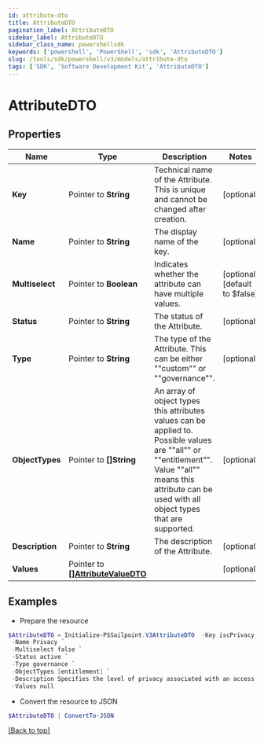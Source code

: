 ```yaml
---
id: attribute-dto
title: AttributeDTO
pagination_label: AttributeDTO
sidebar_label: AttributeDTO
sidebar_class_name: powershellsdk
keywords: ['powershell', 'PowerShell', 'sdk', 'AttributeDTO'] 
slug: /tools/sdk/powershell/v3/models/attribute-dto
tags: ['SDK', 'Software Development Kit', 'AttributeDTO']
---
```



# AttributeDTO

## Properties

Name | Type | Description | Notes
------------ | ------------- | ------------- | -------------
**Key** |  Pointer to **String** | Technical name of the Attribute. This is unique and cannot be changed after creation. | [optional] 
**Name** |  Pointer to **String** | The display name of the key. | [optional] 
**Multiselect** |  Pointer to **Boolean** | Indicates whether the attribute can have multiple values. | [optional] [default to $false]
**Status** |  Pointer to **String** | The status of the Attribute. | [optional] 
**Type** |  Pointer to **String** | The type of the Attribute. This can be either ""custom"" or ""governance"". | [optional] 
**ObjectTypes** |  Pointer to **[]String** | An array of object types this attributes values can be applied to. Possible values are ""all"" or ""entitlement"". Value ""all"" means this attribute can be used with all object types that are supported. | [optional] 
**Description** |  Pointer to **String** | The description of the Attribute. | [optional] 
**Values** |  Pointer to [**[]AttributeValueDTO**](attribute-value-dto) |  | [optional] 

## Examples

- Prepare the resource
```powershell
$AttributeDTO = Initialize-PSSailpoint.V3AttributeDTO  -Key iscPrivacy `
 -Name Privacy `
 -Multiselect false `
 -Status active `
 -Type governance `
 -ObjectTypes [entitlement] `
 -Description Specifies the level of privacy associated with an access item. `
 -Values null
```

- Convert the resource to JSON
```powershell
$AttributeDTO | ConvertTo-JSON
```


[[Back to top]](#) 


